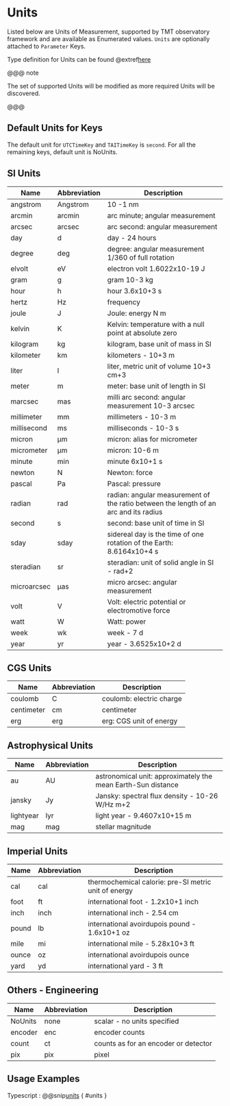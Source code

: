 # Units

Listed below are Units of Measurement, supported by TMT observatory framework and are available as Enumerated values.
`Units` are optionally attached to `Parameter` Keys.

Type definition for Units can be found @extref[here](ts-docs:modules/models.html#units)

@@@ note

The set of supported Units will be modified as more required Units will be discovered.

@@@

## Default Units for Keys

The default unit for `UTCTimeKey` and `TAITimeKey` is `second`. For all the remaining keys, default unit is NoUnits.

## SI Units

| Name        | Abbreviation | Description                                                                          |
| ----------- | ------------ | ------------------------------------------------------------------------------------ |
| angstrom    | Angstrom     | 10 -1 nm                                                                             |
| arcmin      | arcmin       | arc minute; angular measurement                                                      |
| arcsec      | arcsec       | arc second: angular measurement                                                      |
| day         | d            | day - 24 hours                                                                       |
| degree      | deg          | degree: angular measurement 1/360 of full rotation                                   |
| elvolt      | eV           | electron volt 1.6022x10-19 J                                                         |
| gram        | g            | gram 10-3 kg                                                                         |
| hour        | h            | hour 3.6x10+3 s                                                                      |
| hertz       | Hz           | frequency                                                                            |
| joule       | J            | Joule: energy N m                                                                    |
| kelvin      | K            | Kelvin: temperature with a null point at absolute zero                               |
| kilogram    | kg           | kilogram, base unit of mass in SI                                                    |
| kilometer   | km           | kilometers - 10+3 m                                                                  |
| liter       | l            | liter, metric unit of volume 10+3 cm+3                                               |
| meter       | m            | meter: base unit of length in SI                                                     |
| marcsec     | mas          | milli arc second: angular measurement 10-3 arcsec                                    |
| millimeter  | mm           | millimeters - 10-3 m                                                                 |
| millisecond | ms           | milliseconds - 10-3 s                                                                |
| micron      | µm           | micron: alias for micrometer                                                         |
| micrometer  | µm           | micron: 10-6 m                                                                       |
| minute      | min          | minute 6x10+1 s                                                                      |
| newton      | N            | Newton: force                                                                        |
| pascal      | Pa           | Pascal: pressure                                                                     |
| radian      | rad          | radian: angular measurement of the ratio between the length of an arc and its radius |
| second      | s            | second: base unit of time in SI                                                      |
| sday        | sday         | sidereal day is the time of one rotation of the Earth: 8.6164x10+4 s                 |
| steradian   | sr           | steradian: unit of solid angle in SI - rad+2                                         |
| microarcsec | µas          | micro arcsec: angular measurement                                                    |
| volt        | V            | Volt: electric potential or electromotive force                                      |
| watt        | W            | Watt: power                                                                          |
| week        | wk           | week - 7 d                                                                           |
| year        | yr           | year - 3.6525x10+2 d                                                                 |

## CGS Units

| Name       | Abbreviation | Description              |
| ---------- | ------------ | ------------------------ |
| coulomb    | C            | coulomb: electric charge |
| centimeter | cm           | centimeter               |
| erg        | erg          | erg: CGS unit of energy  |

## Astrophysical Units

| Name      | Abbreviation | Description                                                  |
| --------- | ------------ | ------------------------------------------------------------ |
| au        | AU           | astronomical unit: approximately the mean Earth-Sun distance |
| jansky    | Jy           | Jansky: spectral flux density - 10-26 W/Hz m+2               |
| lightyear | lyr          | light year - 9.4607x10+15 m                                  |
| mag       | mag          | stellar magnitude                                            |

## Imperial Units

| Name  | Abbreviation | Description                                          |
| ----- | ------------ | ---------------------------------------------------- |
| cal   | cal          | thermochemical calorie: pre-SI metric unit of energy |
| foot  | ft           | international foot - 1.2x10+1 inch                   |
| inch  | inch         | international inch - 2.54 cm                         |
| pound | lb           | international avoirdupois pound - 1.6x10+1 oz        |
| mile  | mi           | international mile - 5.28x10+3 ft                    |
| ounce | oz           | international avoirdupois ounce                      |
| yard  | yd           | international yard - 3 ft                            |

## Others - Engineering

| Name    | Abbreviation | Description                          |
| ------- | ------------ | ------------------------------------ |
| NoUnits | none         | scalar - no units specified          |
| encoder | enc          | encoder counts                       |
| count   | ct           | counts as for an encoder or detector |
| pix     | pix          | pixel                                |

## Usage Examples

Typescript
:   @@snip[units](../../../../example/src/documentation/params/UnitExample.ts) { #units }
